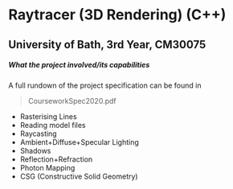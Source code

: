 # Raytracer (3D Rendering) (C++)
## University of Bath, 3rd Year, CM30075

##### What the project involved/its capabilities
A full rundown of the project specification can be found in 
> CourseworkSpec2020.pdf

 - Rasterising Lines
 - Reading model files
 - Raycasting
 - Ambient+Diffuse+Specular Lighting
 - Shadows
 - Reflection+Refraction
 - Photon Mapping
 - CSG (Constructive Solid Geometry)
 

